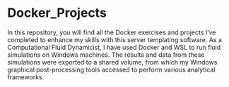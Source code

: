 # Docker_Projects
In this repository, you will find all the Docker exercises and projects I’ve completed to enhance my skills with this server templating software.
As a Computational Fluid Dynamicist, I have used Docker and WSL to run fluid simulations on Windows machines. The results and data from these simulations were exported to a shared volume, from which my Windows graphical post-processing tools accessed to perform various analytical frameworks.
